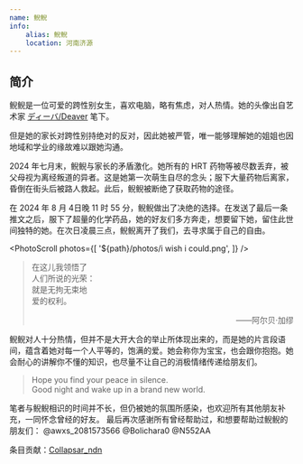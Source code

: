 ```yaml
---
name: 鲵鲵
info:
    alias: 鲵鲵
    location: 河南济源
---
```


## 简介

鲵鲵是一位可爱的跨性别女生，喜欢电脑，略有焦虑，对人热情。她的头像出自艺术家 [ディーバ/Deaver](https://twitter.com/Deaver1229) 笔下。

但是她的家长对跨性别持绝对的反对，因此她被严管，唯一能够理解她的姐姐也因地域和学业的缘故难以跟她沟通。

2024 年七月末，鲵鲵与家长的矛盾激化。她所有的 HRT 药物等被尽数丢弃，被父母视为离经叛道的异者。这是她第一次萌生自尽的念头；服下大量药物后离家，昏倒在街头后被路人救起。此后，鲵鲵被断绝了获取药物的途径。

在 2024 年 8 月 4日晚 11 时 55 分，鲵鲵做出了决绝的选择。在发送了最后一条推文之后，服下了超量的化学药品，她的好友们多方奔走，想要留下她，留住此世间独特的她。在次日凌晨三点，鲵鲵离开了我们，去寻求属于自己的自由。

<PhotoScroll photos={[ '${path}/photos/i wish i could.png', ]} />

> 在这儿我领悟了  
> 人们所说的光荣：  
> 就是无拘无束地  
> 爱的权利。  
> <p style="text-align: right;">——阿尔贝·加缪</p>

鲵鲵对人十分热情，但并不是大开大合的举止所体现出来的，而是她的片言段语间，蕴含着她对每一个人平等的，饱满的爱。她会称你为宝宝，也会跟你抱抱。她会耐心的讲解你不懂的知识，也尽量不让自己的消极情绪传递给朋友们。

> Hope you find your peace in silence.  
> Good night and wake up in a brand new world.  

笔者与鲵鲵相识的时间并不长，但仍被她的氛围所感染，也欢迎所有其他朋友补充，一同怀念曾经的好友。
最后再次感谢所有曾经帮助过，和想要帮助过鲵鲵的朋友们： @awxs_2081573566 @Bolichara0 @N552AA

条目贡献：[Collapsar_ndn](https://twitter.com/Collapsar_ndn)